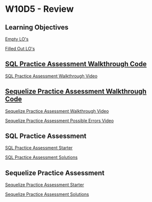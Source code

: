 # W10D5 - Review

## Learning Objectives

[Empty LO's]

[Filled Out LO's]

## [SQL Practice Assessment Walkthrough Code]

[SQL Practice Assessment Walkthrough Video]

## [Sequelize Practice Assessment Walkthrough Code]

[Sequelize Practice Assessment Walkthrough Video]

[Sequelize Practice Assessment Possible Errors Video]

## SQL Practice Assessment

[SQL Practice Assessment Starter]

[SQL Practice Assessment Solutions]

## Sequelize Practice Assessment

[Sequelize Practice Assessment Starter]

[Sequelize Practice Assessment Solutions]

[Empty LO's]: ./W10-empty-LOs.md
[Filled Out LO's]: ./W10-filled-in-LOs.md
[SQL Practice Assessment Walkthrough Code]: ./sql-practice-walkthrough
[Sequelize Practice Assessment Walkthrough Code]: ./sequelize-practice-walkthrough
[SQL Practice Assessment Starter]: ./sql-practice-assessment-starter
[SQL Practice Assessment Solutions]: ./sql-practice-assessment-solutions
[Sequelize Practice Assessment Starter]: ./sequelize-practice-assessment-starter
[Sequelize Practice Assessment Solutions]: ./sequelize-practice-assessment-solutions
[SQL Practice Assessment Walkthrough Video]: https://drive.google.com/file/d/1bgZrCgkoHksLHBUihVUKlde9t7JgIfcL/view?usp=sharing
[Sequelize Practice Assessment Walkthrough Video]: https://drive.google.com/file/d/1mgar6Umg4j7TlNTqL3JSvSxiLRN2v_hO/view?usp=sharing
[Sequelize Practice Assessment Possible Errors Video]: https://drive.google.com/file/d/1RvHgso1DdqY6jWdLqzfQKOpj8yDntXVM/view?usp=sharing
